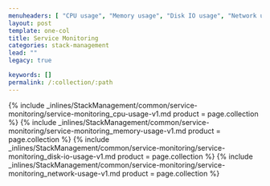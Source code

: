 ```yaml
---
menuheaders: [ "CPU usage", "Memory usage", "Disk IO usage", "Network usage" ]
layout: post
template: one-col
title: Service Monitoring
categories: stack-management
lead: ""
legacy: true

keywords: []
permalink: /:collection/:path
---
```





<a href="#cpu-usage"></a>{% include _inlines/StackManagement/common/service-monitoring/service-monitoring_cpu-usage-v1.md  product = page.collection %}
<a href="#memory-usage"></a>{% include _inlines/StackManagement/common/service-monitoring/service-monitoring_memory-usage-v1.md  product = page.collection %}
<a href="#disk-io-usage"></a>{% include _inlines/StackManagement/common/service-monitoring/service-monitoring_disk-io-usage-v1.md  product = page.collection %}
<a href="#network-usage"></a>{% include _inlines/StackManagement/common/service-monitoring/service-monitoring_network-usage-v1.md  product = page.collection %}